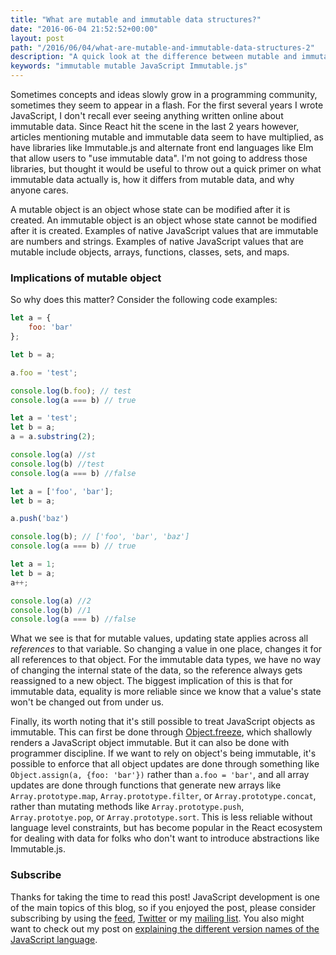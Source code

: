 ```yaml
---
title: "What are mutable and immutable data structures?"
date: "2016-06-04 21:52:52+00:00"
layout: post
path: "/2016/06/04/what-are-mutable-and-immutable-data-structures-2"
description: "A quick look at the difference between mutable and immutable data structures"
keywords: "immutable mutable JavaScript Immutable.js"
---
```


Sometimes concepts and ideas slowly grow in a programming community, sometimes they seem to appear in a flash.  For the first several years I wrote JavaScript, I don't recall ever seeing anything written online about immutable data.  Since React hit the scene in the last 2 years however, articles mentioning mutable and immutable data seem to have multiplied, as have libraries like Immutable.js and alternate front end languages like Elm that allow users to "use immutable data".  I'm not going to address those libraries, but thought it would be useful to throw out a quick primer on what immutable data actually is, how it differs from mutable data, and why anyone cares.  

A mutable object is an object whose state can be modified after it is created.  An immutable object is an object whose state cannot be modified after it is created.  Examples of native JavaScript values that are immutable are numbers and strings.  Examples of native JavaScript values that are mutable include objects, arrays, functions, classes, sets, and maps.  

### Implications of mutable object

So why does this matter?  Consider the following code examples:

```javascript
let a = {
    foo: 'bar'
};

let b = a;

a.foo = 'test';

console.log(b.foo); // test
console.log(a === b) // true
```

```javascript
let a = 'test';
let b = a;
a = a.substring(2);

console.log(a) //st
console.log(b) //test
console.log(a === b) //false
```

```javascript
let a = ['foo', 'bar'];
let b = a;

a.push('baz')

console.log(b); // ['foo', 'bar', 'baz']
console.log(a === b) // true
```

```javascript
let a = 1;
let b = a;
a++;

console.log(a) //2
console.log(b) //1
console.log(a === b) //false
```

What we see is that for mutable values, updating state applies across all *references* to that variable.  So changing a value in one place, changes it for all references to that object.  For the immutable data types, we have no way of changing the internal state of the data, so the reference always gets reassigned to a new object.  The biggest implication of this is that for immutable data, equality is more reliable since we know that a value's state won't be changed out from under us.

Finally, its worth noting that it's still possible to treat JavaScript objects as immutable.  This can first be done through [Object.freeze](https://developer.mozilla.org/en-US/docs/Web/JavaScript/Reference/Global_Objects/Object/freeze), which shallowly renders a JavaScript object immutable.  But it can also be done with programmer discipline.  If we want to rely on object's being immutable, it's possible to enforce that all object updates are done through something like
`Object.assign(a, {foo: 'bar'})` rather than `a.foo = 'bar'`, and all array updates are done through functions that generate new arrays like `Array.prototype.map`, `Array.prototype.filter`, or `Array.prototype.concat`, rather than mutating methods like `Array.prototype.push`, `Array.prototye.pop`, or `Array.prototype.sort`.  This is less reliable without language level constraints, but has become popular in the React ecosystem for dealing with data for folks who don't want to introduce abstractions like Immutable.js.

### Subscribe

Thanks for taking the time to read this post!  JavaScript development is one of the main topics of this blog, so if you enjoyed the post, please consider subscribing by using the [feed](http://feedpress.me/benmccormick), [Twitter](http://twitter.com/benmccormickorg) or my [mailing list](http://eepurl.com/WFYon). You also might want to check out my post on [explaining the different version names of the JavaScript language](http://benmccormick.org/2015/09/14/es5-es6-es2016-es-next-whats-going-on-with-javascript-versioning/).
